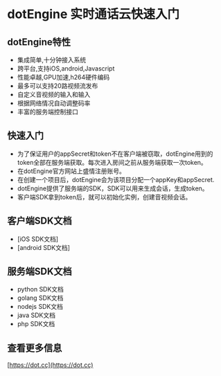 # dotEngine 实时通话云快速入门


## dotEngine特性

- 集成简单,十分钟接入系统
- 跨平台,支持iOS,android,Javascript
- 性能卓越,GPU加速,h264硬件编码
- 最多可以支持20路视频流发布
- 自定义音视频的输入和输入
- 根据网络情况自动调整码率
- 丰富的服务端控制接口


## 快速入门

- 为了保证用户的appSecret和token不在客户端被窃取，dotEngine用到的token全部在服务端获取。每次进入房间之前从服务端获取一次token。
- 在dotEngine官方网站上盛情注册账号。
- 在创建一个项目后，dotEngine会为该项目分配一个appKey和appSecret.
- dotEngine提供了服务端的SDK，SDK可以用来生成会话，生成token。
- 客户端SDK拿到token后，就可以初始化实例，创建音视频会话。


## 客户端SDK文档


- [iOS SDK文档]
- [android SDK文档]
  ​


## 服务端SDK文档

- python SDK文档
- golang SDK文档
- nodejs SDK文档
- java SDK文档
- php SDK文档


## 查看更多信息

[https://dot.cc](https://dot.cc)
